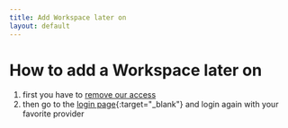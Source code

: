 ```yaml
---
title: Add Workspace later on
layout: default
---
```


# How to add a Workspace later on

1. first you have to [remove our access](/remove-access/index.md)
2. then go to the [login page](https://gitalytics.org/#/login){:target="_blank"} and login again with your favorite provider
